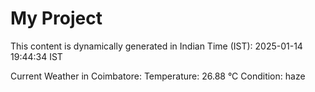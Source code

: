 # My Project

This content is dynamically generated in Indian Time (IST): 2025-01-14 19:44:34 IST


Current Weather in Coimbatore:
Temperature: 26.88 °C
Condition: haze
